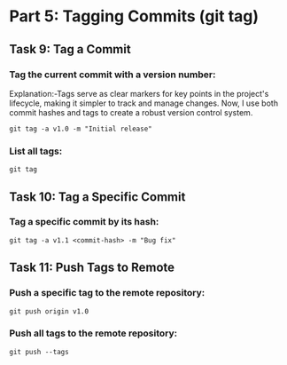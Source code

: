 # Part 5: Tagging Commits (git tag)
## Task 9: Tag a Commit
### Tag the current commit with a version number:
Explanation:-Tags serve as clear markers for key points in the project's lifecycle, making it simpler to track and manage changes. Now, I use both commit hashes and tags to create a robust version control system.
```
git tag -a v1.0 -m "Initial release"
```
### List all tags:
```
git tag
```
## Task 10: Tag a Specific Commit
### Tag a specific commit by its hash:
```
git tag -a v1.1 <commit-hash> -m "Bug fix"
```
## Task 11: Push Tags to Remote
### Push a specific tag to the remote repository:
```
git push origin v1.0
```
### Push all tags to the remote repository:
```
git push --tags
```
